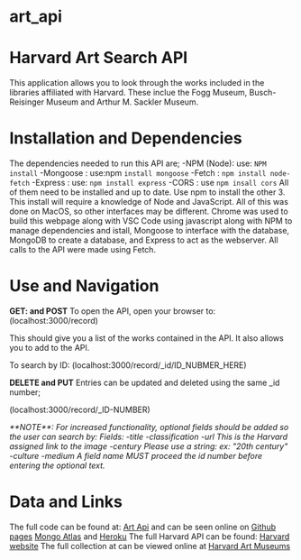 # art_api
# Harvard Art Search API


This application allows you to look through the works included in the libraries affiliated with Harvard. These inclue the Fogg Museum, Busch-Reisinger Museum and Arthur M. Sackler Museum.  


# **Installation and Dependencies**
The dependencies needed to run this API are; 
    -NPM (Node): use: `NPM install`
    -Mongoose : use:npm `install mongoose`
    -Fetch : `npm install node-fetch`
    -Express : use: `npm install express`
    -CORS : use `npm insall cors`
All of them need to be installed and up to date. Use npm to install the other 3. This install will require a knowledge of Node and JavaScript. All of this was done on MacOS, so other interfaces may be different. Chrome was used to build this webpage along with VSC Code using javascript along with NPM to manage dependencies and istall, Mongoose to interface with the database, MongoDB to create a database, and Express to act as the webserver. All calls to the API were made using Fetch.

# **Use and Navigation**
**GET: and POST**
To open the API, open your browser to: (localhost:3000/record) 
                                        <!-- (https://rocky-hamlet-98173.herokuapp.com/record) -->

This should give you a list of the works contained in the API. It also allows you to add to the API. 

To search by ID: (localhost:3000/record/_id/ID_NUBMER_HERE)
                <!-- (https://rocky-hamlet-98173.herokuapp.com/record/_id/idValue) -->

**DELETE and PUT**
Entries can be updated and deleted using the same _id number;

(localhost:3000/record/_ID-NUMBER)
<!-- (https://rocky-hamlet-98173.herokuapp.com/record/_idValue) -->

<em>
**NOTE**: For increased functionality, optional fields should be added so the user can search by:
Fields:
    -title
    -classification
    -url  <em>This is the Harvard assigned link to the image</em>
    -century  <em>Please use a string: ex: "20th century" </em>
    -culture
    -medium
 A field name MUST proceed the id number before entering the optional text.
</em>


# **Data and Links**
The full code can be found at: [Art Api](https://github.com/butterfly1of4/art_api) and can be seen online on [Github pages](https://butterfly1of4.github.io/art_api/) [Mongo Atlas](link) and [Heroku](link)
The full Harvard API can be found: 
[Harvard website](https://github.com/harvardartmuseums/api-docs)
The full collection at can be viewed online at [Harvard Art Museums](https://www.harvardartmuseums.org/)


